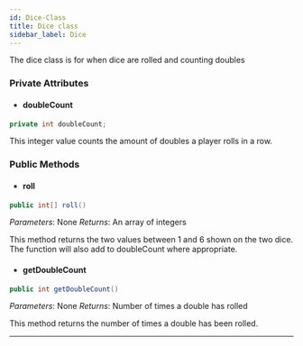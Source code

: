 ```yaml
---
id: Dice-Class
title: Dice class
sidebar_label: Dice 
---
```


The dice class is for when dice are rolled and counting doubles

### Private Attributes

- #### doubleCount
```java
private int doubleCount;
```
This integer value counts the amount of doubles a player rolls in a row.

### Public Methods
- #### roll
```java
public int[] roll()
```
*Parameters*: None 
*Returns*: An array of integers 

This method returns the two values between 1 and 6 shown on the two dice. The function will also add to doubleCount where appropriate.

- #### getDoubleCount
```java
public int getDoubleCount()
```
*Parameters*: None
*Returns*: Number of times a double has rolled

This method returns the number of times a double has been rolled.

---